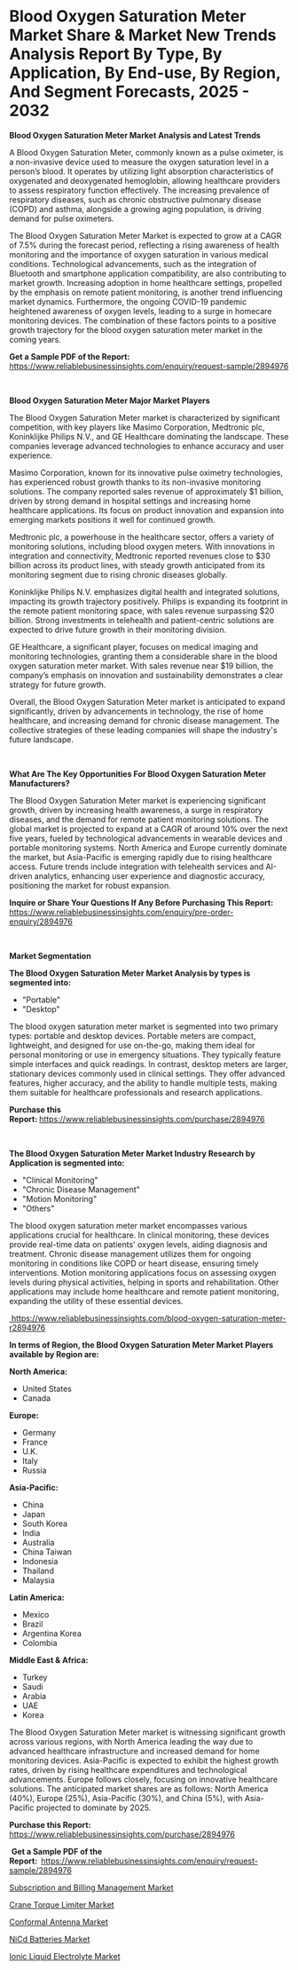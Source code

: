 <p><h1>Blood Oxygen Saturation Meter Market Share & Market New Trends Analysis Report By Type, By Application, By End-use, By Region, And Segment Forecasts, 2025 - 2032</h1></p><p><strong>Blood Oxygen Saturation Meter Market Analysis and Latest Trends</strong></p>
<p><p>A Blood Oxygen Saturation Meter, commonly known as a pulse oximeter, is a non-invasive device used to measure the oxygen saturation level in a person’s blood. It operates by utilizing light absorption characteristics of oxygenated and deoxygenated hemoglobin, allowing healthcare providers to assess respiratory function effectively. The increasing prevalence of respiratory diseases, such as chronic obstructive pulmonary disease (COPD) and asthma, alongside a growing aging population, is driving demand for pulse oximeters. </p><p>The Blood Oxygen Saturation Meter Market is expected to grow at a CAGR of 7.5% during the forecast period, reflecting a rising awareness of health monitoring and the importance of oxygen saturation in various medical conditions. Technological advancements, such as the integration of Bluetooth and smartphone application compatibility, are also contributing to market growth. Increasing adoption in home healthcare settings, propelled by the emphasis on remote patient monitoring, is another trend influencing market dynamics. Furthermore, the ongoing COVID-19 pandemic heightened awareness of oxygen levels, leading to a surge in homecare monitoring devices. The combination of these factors points to a positive growth trajectory for the blood oxygen saturation meter market in the coming years.</p></p>
<p><strong>Get a Sample PDF of the Report:&nbsp;</strong> <a href="https://www.reliablebusinessinsights.com/enquiry/request-sample/2894976?utm_campaign=2446&utm_medium=2&utm_source=Github&utm_content=ia&utm_term=15032025&utm_id=blood-oxygen-saturation-meter">https://www.reliablebusinessinsights.com/enquiry/request-sample/2894976</a></p>
<p>&nbsp;</p>
<p><strong>Blood Oxygen Saturation Meter Major Market Players</strong></p>
<p><p>The Blood Oxygen Saturation Meter market is characterized by significant competition, with key players like Masimo Corporation, Medtronic plc, Koninklijke Philips N.V., and GE Healthcare dominating the landscape. These companies leverage advanced technologies to enhance accuracy and user experience.</p><p>Masimo Corporation, known for its innovative pulse oximetry technologies, has experienced robust growth thanks to its non-invasive monitoring solutions. The company reported sales revenue of approximately $1 billion, driven by strong demand in hospital settings and increasing home healthcare applications. Its focus on product innovation and expansion into emerging markets positions it well for continued growth.</p><p>Medtronic plc, a powerhouse in the healthcare sector, offers a variety of monitoring solutions, including blood oxygen meters. With innovations in integration and connectivity, Medtronic reported revenues close to $30 billion across its product lines, with steady growth anticipated from its monitoring segment due to rising chronic diseases globally.</p><p>Koninklijke Philips N.V. emphasizes digital health and integrated solutions, impacting its growth trajectory positively. Philips is expanding its footprint in the remote patient monitoring space, with sales revenue surpassing $20 billion. Strong investments in telehealth and patient-centric solutions are expected to drive future growth in their monitoring division.</p><p>GE Healthcare, a significant player, focuses on medical imaging and monitoring technologies, granting them a considerable share in the blood oxygen saturation meter market. With sales revenue near $19 billion, the company’s emphasis on innovation and sustainability demonstrates a clear strategy for future growth.</p><p>Overall, the Blood Oxygen Saturation Meter market is anticipated to expand significantly, driven by advancements in technology, the rise of home healthcare, and increasing demand for chronic disease management. The collective strategies of these leading companies will shape the industry's future landscape.</p></p>
<p>&nbsp;</p>
<p><strong>What Are The Key Opportunities For Blood Oxygen Saturation Meter Manufacturers?</strong></p>
<p><p>The Blood Oxygen Saturation Meter market is experiencing significant growth, driven by increasing health awareness, a surge in respiratory diseases, and the demand for remote patient monitoring solutions. The global market is projected to expand at a CAGR of around 10% over the next five years, fueled by technological advancements in wearable devices and portable monitoring systems. North America and Europe currently dominate the market, but Asia-Pacific is emerging rapidly due to rising healthcare access. Future trends include integration with telehealth services and AI-driven analytics, enhancing user experience and diagnostic accuracy, positioning the market for robust expansion.</p></p>
<p><strong>Inquire or Share Your Questions If Any Before Purchasing This Report:</strong> <a href="https://www.reliablebusinessinsights.com/enquiry/pre-order-enquiry/2894976?utm_campaign=2446&utm_medium=2&utm_source=Github&utm_content=ia&utm_term=15032025&utm_id=blood-oxygen-saturation-meter">https://www.reliablebusinessinsights.com/enquiry/pre-order-enquiry/2894976</a></p>
<p>&nbsp;</p>
<p><strong>Market Segmentation</strong></p>
<p><strong>The Blood Oxygen Saturation Meter Market Analysis by types is segmented into:</strong></p>
<p><ul><li>"Portable"</li><li>"Desktop"</li></ul></p>
<p><p>The blood oxygen saturation meter market is segmented into two primary types: portable and desktop devices. Portable meters are compact, lightweight, and designed for use on-the-go, making them ideal for personal monitoring or use in emergency situations. They typically feature simple interfaces and quick readings. In contrast, desktop meters are larger, stationary devices commonly used in clinical settings. They offer advanced features, higher accuracy, and the ability to handle multiple tests, making them suitable for healthcare professionals and research applications.</p></p>
<p><strong>Purchase this Report:&nbsp;</strong><a href="https://www.reliablebusinessinsights.com/purchase/2894976?utm_campaign=2446&utm_medium=2&utm_source=Github&utm_content=ia&utm_term=15032025&utm_id=blood-oxygen-saturation-meter">https://www.reliablebusinessinsights.com/purchase/2894976</a></p>
<p>&nbsp;</p>
<p><strong>The Blood Oxygen Saturation Meter Market Industry Research by Application is segmented into:</strong></p>
<p><ul><li>"Clinical Monitoring"</li><li>"Chronic Disease Management"</li><li>"Motion Monitoring"</li><li>"Others"</li></ul></p>
<p><p>The blood oxygen saturation meter market encompasses various applications crucial for healthcare. In clinical monitoring, these devices provide real-time data on patients' oxygen levels, aiding diagnosis and treatment. Chronic disease management utilizes them for ongoing monitoring in conditions like COPD or heart disease, ensuring timely interventions. Motion monitoring applications focus on assessing oxygen levels during physical activities, helping in sports and rehabilitation. Other applications may include home healthcare and remote patient monitoring, expanding the utility of these essential devices.</p></p>
<p><a href="https://www.reliablebusinessinsights.com/blood-oxygen-saturation-meter-r2894976?utm_campaign=2446&utm_medium=2&utm_source=Github&utm_content=ia&utm_term=15032025&utm_id=blood-oxygen-saturation-meter">&nbsp;https://www.reliablebusinessinsights.com/blood-oxygen-saturation-meter-r2894976</a></p>
<p><strong>In terms of Region, the Blood Oxygen Saturation Meter Market Players available by Region are:</strong></p>
<p>
    <p> <strong> North America: </strong>
        <ul>
            <li>United States</li>
            <li>Canada</li>
        </ul>
        </p> 
    <p> <strong> Europe: </strong>
        <ul>
            <li>Germany</li>
            <li>France</li>
            <li>U.K.</li>
            <li>Italy</li>
            <li>Russia</li>
        </ul>
        </p> 
    <p> <strong> Asia-Pacific: </strong>
        <ul>
            <li>China</li>
            <li>Japan</li>
            <li>South Korea</li>
            <li>India</li>
            <li>Australia</li>
            <li>China Taiwan</li>
            <li>Indonesia</li>
            <li>Thailand</li>
            <li>Malaysia</li>
        </ul>
        </p> 
    <p> <strong> Latin America: </strong>
        <ul>
            <li>Mexico</li>
            <li>Brazil</li>
            <li>Argentina Korea</li>
            <li>Colombia</li>
        </ul>
        </p> 
    <p> <strong> Middle East & Africa: </strong>
        <ul>
            <li>Turkey</li>
            <li>Saudi</li>
            <li>Arabia</li>
            <li>UAE</li>
            <li>Korea</li>
        </ul>
    </p>
    </p>
<p><p>The Blood Oxygen Saturation Meter market is witnessing significant growth across various regions, with North America leading the way due to advanced healthcare infrastructure and increased demand for home monitoring devices. Asia-Pacific is expected to exhibit the highest growth rates, driven by rising healthcare expenditures and technological advancements. Europe follows closely, focusing on innovative healthcare solutions. The anticipated market shares are as follows: North America (40%), Europe (25%), Asia-Pacific (30%), and China (5%), with Asia-Pacific projected to dominate by 2025.</p></p>
<p><strong>Purchase this Report: </strong><a href="https://www.reliablebusinessinsights.com/purchase/2894976?utm_campaign=2446&utm_medium=2&utm_source=Github&utm_content=ia&utm_term=15032025&utm_id=blood-oxygen-saturation-meter">https://www.reliablebusinessinsights.com/purchase/2894976</a></p>
<p>&nbsp;<strong>Get a Sample PDF of the Report:&nbsp;&nbsp;</strong><a href="https://www.reliablebusinessinsights.com/enquiry/request-sample/2894976?utm_campaign=2446&utm_medium=2&utm_source=Github&utm_content=ia&utm_term=15032025&utm_id=blood-oxygen-saturation-meter">https://www.reliablebusinessinsights.com/enquiry/request-sample/2894976</a></p>
<p><strong></strong></p>
<p><p><a href="https://www.linkedin.com/pulse/subscription-billing-management-markets-comprehensive-analysis-n3taf?utm_campaign=2446&utm_medium=2&utm_source=Github&utm_content=ia&utm_term=15032025&utm_id=blood-oxygen-saturation-meter">Subscription and Billing Management Market</a></p><p><a href="https://github.com/laconiioba3/Market-Research-Report-List-1/blob/main/crane-torque-limiter-market.md?utm_campaign=2446&utm_medium=2&utm_source=Github&utm_content=ia&utm_term=15032025&utm_id=blood-oxygen-saturation-meter">Crane Torque Limiter Market</a></p><p><a href="https://www.linkedin.com/pulse/conformal-antenna-market-forecast-key-factors-boosting-97-yk5rf?utm_campaign=2446&utm_medium=2&utm_source=Github&utm_content=ia&utm_term=15032025&utm_id=blood-oxygen-saturation-meter">Conformal Antenna Market</a></p><p><a href="https://www.linkedin.com/pulse/nicd-batteries-market-outlook-2025-2032-trends-size-ner9e?utm_campaign=2446&utm_medium=2&utm_source=Github&utm_content=ia&utm_term=15032025&utm_id=blood-oxygen-saturation-meter">NiCd Batteries Market</a></p><p><a href="https://github.com/szaszgrychkq/Market-Research-Report-List-1/blob/main/ionic-liquid-electrolyte-market.md?utm_campaign=2446&utm_medium=2&utm_source=Github&utm_content=ia&utm_term=15032025&utm_id=blood-oxygen-saturation-meter">Ionic Liquid Electrolyte Market</a></p></p>